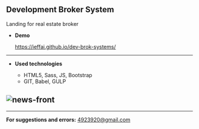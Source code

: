 ## **Development Broker System**

Landing for real estate broker <br />

- **Demo**

  https://ieffai.github.io/dev-brok-systems/ <br />

---

- **Used technologies**

  - HTML5, Sass, JS, Bootstrap
  - GIT, Babel, GULP

## ![news-front](./src/images/news-demo.gif)

---

**For suggestions and errors:**
4923920@gmail.com
